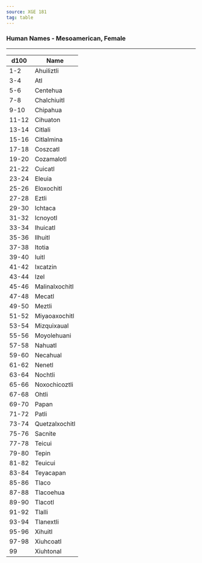 ```yaml
---
source: XGE 181
tag: table
---
```


### Human Names - Mesoamerican, Female
---
|d100|Name|
|----|------------|
|1-2|Ahuiliztli|
|3-4|Atl|
|5-6|Centehua|
|7-8|Chalchiuitl|
|9-10|Chipahua|
|11-12|Cihuaton|
|13-14|Citlali|
|15-16|Citlalmina|
|17-18|Coszcatl|
|19-20|Cozamalotl|
|21-22|Cuicatl|
|23-24|Eleuia|
|25-26|Eloxochitl|
|27-28|Eztli|
|29-30|Ichtaca|
|31-32|Icnoyotl|
|33-34|Ihuicatl|
|35-36|Ilhuitl|
|37-38|Itotia|
|39-40|Iuitl|
|41-42|Ixcatzin|
|43-44|Izel|
|45-46|Malinalxochitl|
|47-48|Mecatl|
|49-50|Meztli|
|51-52|Miyaoaxochitl|
|53-54|Mizquixaual|
|55-56|Moyolehuani|
|57-58|Nahuatl|
|59-60|Necahual|
|61-62|Nenetl|
|63-64|Nochtli|
|65-66|Noxochicoztli|
|67-68|Ohtli|
|69-70|Papan|
|71-72|Patli|
|73-74|Quetzalxochitl|
|75-76|Sacnite|
|77-78|Teicui|
|79-80|Tepin|
|81-82|Teuicui|
|83-84|Teyacapan|
|85-86|Tlaco|
|87-88|Tlacoehua|
|89-90|Tlacotl|
|91-92|Tlalli|
|93-94|Tlanextli|
|95-96|Xihuitl|
|97-98|Xiuhcoatl|
|99|Xiuhtonal|
